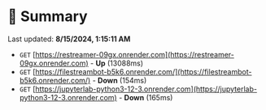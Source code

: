 # 📖 Summary
Last updated: **8/15/2024, 1:15:11 AM**

- `GET` [https://restreamer-09gx.onrender.com](https://restreamer-09gx.onrender.com) - **Up** (13088ms)
- `GET` [https://filestreambot-b5k6.onrender.com/](https://filestreambot-b5k6.onrender.com/) - **Down** (154ms)
- `GET` [https://jupyterlab-python3-12-3.onrender.com](https://jupyterlab-python3-12-3.onrender.com) - **Down** (165ms)
